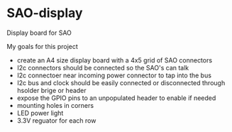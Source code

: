# SAO-display
Display board for SAO

My goals for this project
* create an A4 size display board with a 4x5 grid of SAO connectors
* I2c connectors should be connected so the SAO's can talk
* I2c connectoer near incoming power connector to tap into the bus
* I2c bus and clock should be easily connected or disconnected through hsolder brige or header
* expose the GPIO pins to an unpopulated header to enable if needed
* mounting holes in corners
* LED power light
* 3.3V reguator for each row
